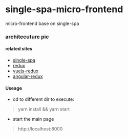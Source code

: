 # single-spa-micro-frontend
micro-frontend base on single-spa

### architecuture pic



#### related sites

- [single-spa](http://www.single-spa.js.org)
- [redux](http://redux.js.org)
- [vuejs-redux](https://github.com/titouancreach/vuejs-redux)
- [angular-redux](https://github.com/angular-redux/ng-redux)


#### Useage

- cd to different dir to execute: 

 > yarn install && yarn start 

- start the main page
 > http://localhost:8000   
